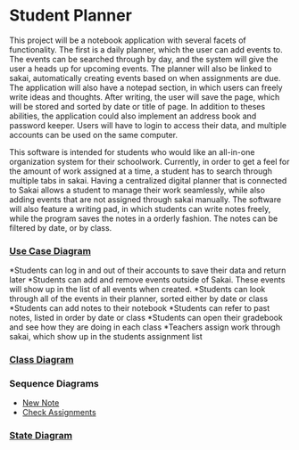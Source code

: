 # Student Planner

This project will be a notebook application with several facets of functionality. The first is a daily planner, which the user can add events to. The events can be searched through by day, and the system will give the user a heads up for upcoming events. The planner will also be linked to sakai, automatically creating events based on when assignments are due. The application will also have a notepad section, in which users can freely write ideas and thoughts. After writing, the user will save the page, which will be stored and sorted by date or title of page. In addition to theses abilities, the application could also implement an address book and password keeper. Users will have to login to access their data, and multiple accounts can be used on the same computer. 

This software is intended for students who would like an all-in-one organization system for their schoolwork. Currently, in order to get a feel for the amount of work assigned at a time, a student has to search through multiple tabs in sakai. Having a centralized digital planner that is connected to Sakai allows a student to manage their work seamlessly, while also adding events that are not assigned through sakai manually. The software will also feature a writing pad, in which students can write notes freely, while the program saves the notes in a orderly fashion. The notes can be filtered by date, or by class. 

### [Use Case Diagram](https://drive.google.com/file/d/1pyiSyq4cr9E0_mhlocDQwMX4KHWh6suD/view?usp=sharing)
*Students can log in and out of their accounts to save their data and return later
*Students can add and remove events outside of Sakai. These events will show up in the list of all events when created.
*Students can look through all of the events in their planner, sorted either by date or class
*Students can add notes to their notebook
*Students can refer to past notes, listed in order by date or class
*Students can open their gradebook and see how they are doing in each class
*Teachers assign work through sakai, which show up in the students assignment list

### [Class Diagram](https://drive.google.com/file/d/1ptCs7qXZWN4dSPfqtQUgzBzX6XIl-o91/view?usp=sharing)

### Sequence Diagrams
* [New Note](https://drive.google.com/file/d/19E_xkqQs1gOnadYpySpmjDFNo33XB3iI/view?usp=sharing)
* [Check Assignments](https://drive.google.com/file/d/1nPiFlQHH0Nuc9lfj3f8c5pO3s207jpxM/view?usp=sharing)

### [State Diagram](https://drive.google.com/file/d/1NhxlNTLmc5zMIliwPEXSfaMXIFzKYZjf/view?usp=sharing)
